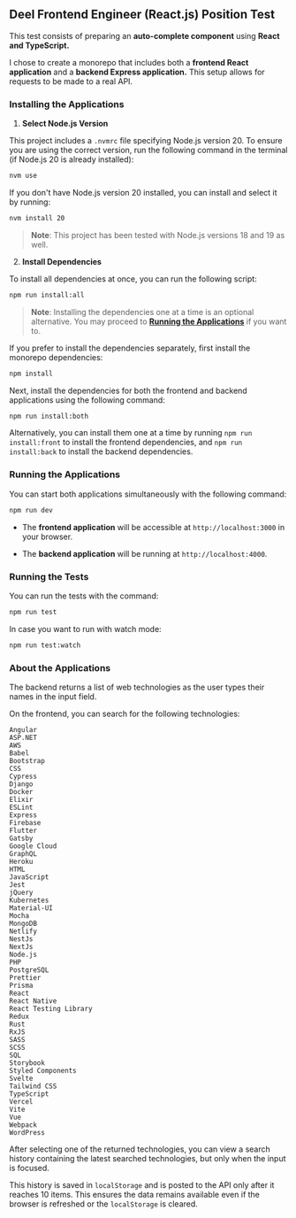## Deel Frontend Engineer (React.js) Position Test

This test consists of preparing an <strong>auto-complete component</strong> using <strong>React and TypeScript.</strong>

I chose to create a monorepo that includes both a <strong>frontend React application</strong> and a <strong>backend Express application.</strong> This setup allows for requests to be made to a real API.

### Installing the Applications

1. <strong>Select Node.js Version</strong>

This project includes a `.nvmrc` file specifying Node.js version 20. To ensure you are using the correct version, run the following command in the terminal (if Node.js 20 is already installed):

```bash
nvm use
```
If you don't have Node.js version 20 installed, you can install and select it by running:

```bash
nvm install 20
```
> **Note**: This project has been tested with Node.js versions 18 and 19 as well.

2. <strong>Install Dependencies</strong>

To install all dependencies at once, you can run the following script:

```bash
npm run install:all
```

> **Note**: Installing the dependencies one at a time is an optional alternative. You may proceed to [**Running the Applications**](#running-the-applications) if you want to.


If you prefer to install the dependencies separately, first install the monorepo dependencies:

```bash
npm install
```

Next, install the dependencies for both the frontend and backend applications using the following command:

```bash
npm run install:both
```
Alternatively, you can install them one at a time by running `npm run install:front` to install the frontend dependencies, and `npm run install:back` to install the backend dependencies.


### Running the Applications

You can start both applications simultaneously with the following command:

```bash
npm run dev
```

- The <strong>frontend application</strong> will be accessible at `http://localhost:3000` in your browser.

- The <strong>backend application</strong> will be running at `http://localhost:4000`.

### Running the Tests

You can run the tests with the command:

```bash
npm run test
```

In case you want to run with watch mode:

```bash
npm run test:watch
```

### About the Applications

The backend returns a list of web technologies as the user types their names in the input field.

On the frontend, you can search for the following technologies:

```
Angular
ASP.NET
AWS
Babel
Bootstrap
CSS
Cypress
Django
Docker
Elixir
ESLint
Express
Firebase
Flutter
Gatsby
Google Cloud
GraphQL
Heroku
HTML
JavaScript
Jest
jQuery
Kubernetes
Material-UI
Mocha
MongoDB
Netlify
NestJs
NextJs
Node.js
PHP
PostgreSQL
Prettier
Prisma
React
React Native
React Testing Library
Redux
Rust
RxJS
SASS
SCSS
SQL
Storybook
Styled Components
Svelte
Tailwind CSS
TypeScript
Vercel
Vite
Vue
Webpack
WordPress
```

After selecting one of the returned technologies, you can view a search history containing the latest searched technologies, but only when the input is focused.

This history is saved in `localStorage` and is posted to the API only after it reaches 10 items. This ensures the data remains available even if the browser is refreshed or the `localStorage` is cleared.